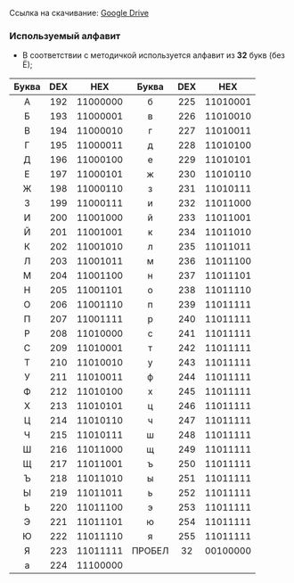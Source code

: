 Ссылка на скачивание: [Google Drive](https://drive.google.com/open?id=1GP8J-r85XAcbsc-0WrZtYjVmywYgBu_d)

### Используемый алфавит
- В соответствии с методичкой используется алфавит из **32** букв (без Ё);

|  Буква |DEX   |HEX   | Буква| DEX  |HEX|
| :-----------: | :------------: | :------------: | :------------: | :------------: | :------------: |
| А | 192 | 11000000 | б | 225 | 11010001 |
| Б | 193 | 11000001 | в | 226 | 11010010 |
| В | 194 | 11000010 | г | 227 | 11010011 |
| Г | 195 | 11000011 | д | 228 | 11010100 |
| Д | 196 | 11000100 | е | 229 | 11010101 |
| Е | 197 | 11000101 | ж | 230 | 11010110 |
| Ж | 198 | 11000110 | з | 231 | 11010111 |
| З | 199 | 11000111 | и | 232 | 11011000 |
| И | 200 | 11001000 | й | 233 | 11011001 |
| Й | 201 | 11001001 | к | 234 | 11011010 |
| К | 202 | 11001010 | л | 235 | 11011011 |
| Л | 203 | 11001011 | м | 236 | 11011100 |
| М | 204 | 11001100 | н | 237 | 11011101 |
| Н | 205 | 11001101 | о | 238 | 11011110 |
| О | 206 | 11001110 | п | 239 | 11011111 |
| П | 207 | 11001111 | р | 240 | 11011111 |
| Р | 208 | 11010000 | с | 241 | 11011111 |
| С | 209 | 11010001 | т | 242 | 11011111 |
| Т | 210 | 11010010 | у | 243 | 11011111 |
| У | 211 | 11010011 | ф | 244 | 11011111 |
| Ф | 212 | 11010100 | х | 245 | 11011111 |
| Х | 213 | 11010101 | ц | 246 | 11011111 |
| Ц | 214 | 11010110 | ч | 247 | 11011111 |
| Ч | 215 | 11010111 | ш | 248 | 11011111 |
| Ш | 216 | 11011000 | щ | 249 | 11011111 |
| Щ | 217 | 11011001 | ъ | 250 | 11011111 |
| Ъ | 218 | 11011010 | ы | 251 | 11011111 |
| Ы | 219 | 11011011 | ь | 252 | 11011111 |
| Ь | 220 | 11011100 | э | 253 | 11011111 |
| Э | 221 | 11011101 | ю | 254 | 11011111 |
| Ю | 222 | 11011110 | я | 255 | 11011111 |
| Я | 223 | 11011111 | ПРОБЕЛ| 32 | 00100000|
| а | 224 | 11100000 |
